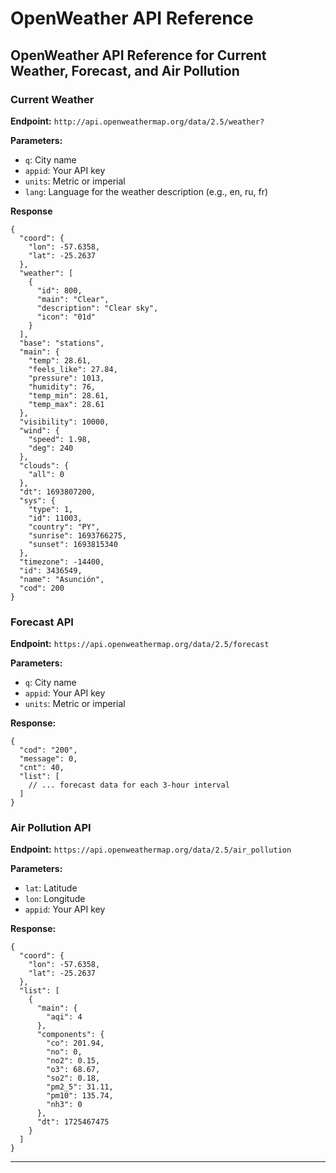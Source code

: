 # OpenWeather API Reference

## OpenWeather API Reference for Current Weather, Forecast, and Air Pollution

### Current Weather

**Endpoint:** `http://api.openweathermap.org/data/2.5/weather?`

**Parameters:**

- `q`: City name
- `appid`: Your API key
- `units`: Metric or imperial
- `lang`: Language for the weather description (e.g., en, ru, fr)

**Response**

```
{
  "coord": {
    "lon": -57.6358,
    "lat": -25.2637
  },
  "weather": [
    {
      "id": 800,
      "main": "Clear",
      "description": "Clear sky",
      "icon": "01d"
    }
  ],
  "base": "stations",
  "main": {
    "temp": 28.61,
    "feels_like": 27.84,
    "pressure": 1013,
    "humidity": 76,
    "temp_min": 28.61,
    "temp_max": 28.61
  },
  "visibility": 10000,
  "wind": {
    "speed": 1.98,
    "deg": 240
  },
  "clouds": {
    "all": 0
  },
  "dt": 1693807200,
  "sys": {
    "type": 1,
    "id": 11003,
    "country": "PY",
    "sunrise": 1693766275,
    "sunset": 1693815340
  },
  "timezone": -14400,
  "id": 3436549,
  "name": "Asunción",
  "cod": 200
}
```

### Forecast API

**Endpoint:** `https://api.openweathermap.org/data/2.5/forecast`

**Parameters:**

- `q`: City name
- `appid`: Your API key
- `units`: Metric or imperial

**Response:**

```
{
  "cod": "200",
  "message": 0,
  "cnt": 40,
  "list": [
    // ... forecast data for each 3-hour interval
  ]
}
```

### Air Pollution API

**Endpoint:** `https://api.openweathermap.org/data/2.5/air_pollution`

**Parameters:**

- `lat`: Latitude
- `lon`: Longitude
- `appid`: Your API key

**Response:**

```
{
  "coord": {
    "lon": -57.6358,
    "lat": -25.2637
  },
  "list": [
    {
      "main": {
        "aqi": 4
      },
      "components": {
        "co": 201.94,
        "no": 0,
        "no2": 0.15,
        "o3": 68.67,
        "so2": 0.18,
        "pm2_5": 31.11,
        "pm10": 135.74,
        "nh3": 0
      },
      "dt": 1725467475
    }
  ]
}
```

---

